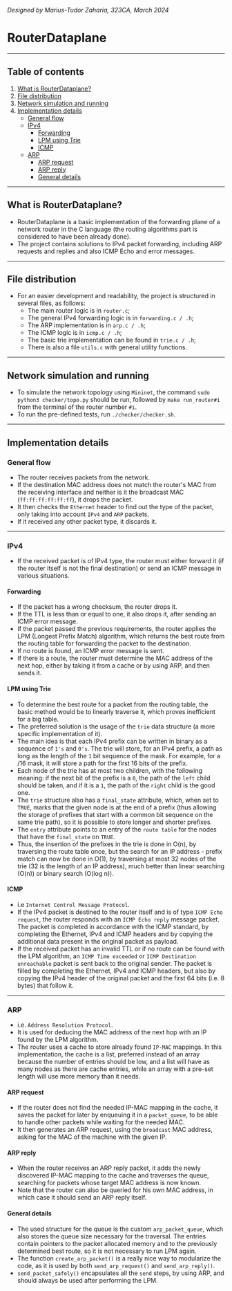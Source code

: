 *Designed by Marius-Tudor Zaharia, 323CA, March 2024*

# RouterDataplane

---

## Table of contents
1. [What is RouterDataplane?](#what-is-routerdataplane)
2. [File distribution](#file-distribution)
3. [Network simulation and running](#network-simulation-and-running)
4. [Implementation details](#implementation-details)
    * [General flow](#general-flow)
    * [IPv4](#ipv4)
      * [Forwarding](#forwarding)
      * [LPM using Trie](#lpm-using-trie)
      * [ICMP](#icmp)
    * [ARP](#arp)
      * [ARP request](#arp-request)
      * [ARP reply](#arp-reply)
      * [General details](#general-details)

---

## What is RouterDataplane?
* RouterDataplane is a basic implementation of the forwarding plane of a
network router in the C language (the routing algorithms part is considered to
have been already done).
* The project contains solutions to IPv4 packet forwarding, including ARP
requests and replies and also ICMP Echo and error messages.

---

## File distribution
* For an easier development and readability, the project is structured in
several files, as follows:
  * The main router logic is in `router.c`;
  * The general IPv4 forwarding logic is in `forwarding.c / .h`;
  * The ARP implementation is in `arp.c / .h`;
  * The ICMP logic is in `icmp.c / .h`;
  * The basic trie implementation can be found in `trie.c / .h`;
  * There is also a file `utils.c` with general utility functions.

---

## Network simulation and running
* To simulate the network topology using `Mininet`, the command
`sudo python3 checker/topo.py` should be run, followed by `make run_router#i`
from the terminal of the router number `#i`.
* To run the pre-defined tests, run `./checker/checker.sh`.

---

## Implementation details
### General flow
* The router receives packets from the network.
* If the destination MAC address does not match the router's MAC from the
receiving interface and neither is it the broadcast MAC (`ff:ff:ff:ff:ff:ff`),
it drops the packet.
* It then checks the `Ethernet` header to find out the type of the packet,
only taking into account `IPv4` and `ARP` packets.
* If it received any other packet type, it discards it.

---

### IPv4
* If the received packet is of IPv4 type, the router must either forward it
(if the router itself is not the final destination) or send an ICMP message in
various situations.

#### Forwarding
* If the packet has a wrong checksum, the router drops it.
* If the TTL is less than or equal to one, it also drops it, after sending an
ICMP error message.
* If the packet passed the previous requirements, the router applies the LPM
(Longest Prefix Match) algorithm, which returns the best route from the routing
table for forwarding the packet to the destination.
* If no route is found, an ICMP error message is sent.
* If there is a route, the router must determine the MAC address of the next
hop, either by taking it from a cache or by using ARP, and then sends it.

#### LPM using Trie
* To determine the best route for a packet from the routing table, the basic
method would be to linearly traverse it, which proves inefficient for a big
table.
* The preferred solution is the usage of the `trie` data structure (a more
specific implementation of it).
* The main idea is that each IPv4 prefix can be written in binary as a sequence
of `1's` and `0's`. The trie will store, for an IPv4 prefix, a path as long as
the length of the `1` bit sequence of the mask. For example, for a /16 mask,
it will store a path for the first 16 bits of the prefix.
* Each node of the trie has at most two children, with the following meaning:
if the next bit of the prefix is a `0`, the path of the `left` child should be
taken, and if it is a `1`, the path of the `right` child is the good one.
* The `trie` structure also has a `final_state` attribute, which, when set to
`TRUE`, marks that the given node is at the end of a prefix (thus allowing the
storage of prefixes that start with a common bit sequence on the same trie
path), so it is possible to store longer and shorter prefixes.
* The `entry` attribute points to an entry of the `route table` for the nodes
that have the `final_state` on `TRUE`.
* Thus, the insertion of the prefixes in the trie is done in O(n), by
traversing the route table once, but the search for an IP address - prefix
match can now be done in O(1), by traversing at most 32 nodes of the trie
(32 is the length of an IP address), much better than linear searching (O(n))
or binary search (O(log n)).

#### ICMP
* i.e `Internet Control Message Protocol`.
* If the IPv4 packet is destined to the router itself and is of type `ICMP Echo
request`, the router responds with an `ICMP Echo reply` message packet. The
packet is completed in accordance with the ICMP standard, by completing the
Ethernet, IPv4 and ICMP headers and by copying the additional data present in
the original packet as payload.
* If the received packet has an invalid TTL or if no route can be found with
the LPM algorithm, an `ICMP Time exceeded` or `ICMP Destination unreachable`
packet is sent back to the original sender. The packet is filled by completing
the Ethernet, IPv4 and ICMP headers, but also by copying the IPv4 header of the
original packet and the first 64 bits (i.e. 8 bytes) that follow it.

---

### ARP
* i.e. `Address Resolution Protocol`.
* It is used for deducing the MAC address of the next hop with an IP found by
the LPM algorithm.
* The router uses a cache to store already found `IP-MAC` mappings. In this
implementation, the cache is a list, preferred instead of an array because the
number of entries should be low, and a list will have as many nodes as there 
are cache entries, while an array with a pre-set length will use more memory
than it needs.

#### ARP request
* If the router does not find the needed IP-MAC mapping in the cache, it saves
the packet for later by enqueuing it in a `packet_queue`, to be able to handle
other packets while waiting for the needed MAC.
* It then generates an ARP request, using the `broadcast` MAC address, asking
for the MAC of the machine with the given IP.

#### ARP reply
* When the router receives an ARP reply packet, it adds the newly discovered
IP-MAC mapping to the cache and traverses the queue, searching for packets
whose target MAC address is now known.
* Note that the router can also be queried for his own MAC address, in which
case it should send an ARP reply itself.

#### General details
* The used structure for the queue is the custom `arp_packet_queue`, which also
stores the queue size necessary for the traversal. The entries contain pointers
to the packet allocated memory and to the previously determined best route, so
it is not necessary to run LPM again.
* The function `create_arp_packet()` is a really nice way to modularize the
code, as it is used by both `send_arp_request()` and `send_arp_reply()`.
* `send_packet_safely()` encapsulates all the `send` steps, by using ARP, and
should always be used after performing the LPM.
